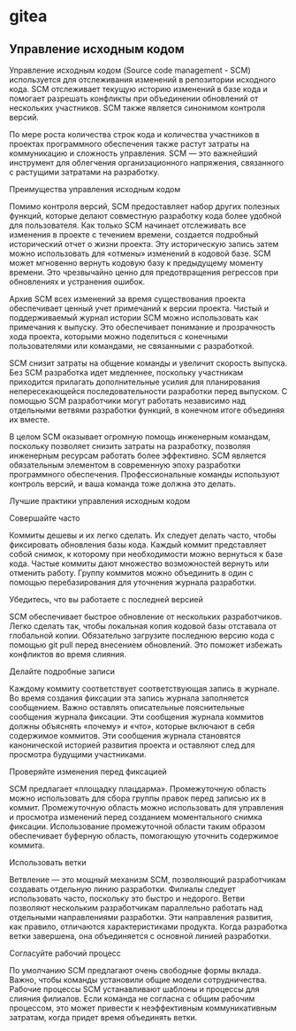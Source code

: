 # gitea

## Управление исходным кодом

Управление исходным кодом (Source code management - SCM) используется для отслеживания изменений в репозитории исходного кода. SCM отслеживает текущую историю изменений в базе кода и помогает разрешать конфликты при объединении обновлений от нескольких участников. SCM также является синонимом контроля версий.

По мере роста количества строк кода и количества участников в проектах программного обеспечения также растут затраты на коммуникацию и сложность управления. SCM — это важнейший инструмент для облегчения организационного напряжения, связанного с растущими затратами на разработку.

Преимущества управления исходным кодом

Помимо контроля версий, SCM предоставляет набор других полезных функций, которые делают совместную разработку кода более удобной для пользователя. Как только SCM начинает отслеживать все изменения в проекте с течением времени, создается подробный исторический отчет о жизни проекта. Эту историческую запись затем можно использовать для «отмены» изменений в кодовой базе. SCM может мгновенно вернуть кодовую базу к предыдущему моменту времени. Это чрезвычайно ценно для предотвращения регрессов при обновлениях и устранения ошибок.

Архив SCM всех изменений за время существования проекта обеспечивает ценный учет примечаний к версии проекта. Чистый и поддерживаемый журнал истории SCM можно использовать как примечания к выпуску. Это обеспечивает понимание и прозрачность хода проекта, которыми можно поделиться с конечными пользователями или командами, не связанными с разработкой.

SCM снизит затраты на общение команды и увеличит скорость выпуска. Без SCM разработка идет медленнее, поскольку участникам приходится прилагать дополнительные усилия для планирования непересекающейся последовательности разработки перед выпуском. С помощью SCM разработчики могут работать независимо над отдельными ветвями разработки функций, в конечном итоге объединяя их вместе.

В целом SCM оказывает огромную помощь инженерным командам, поскольку позволяет снизить затраты на разработку, позволяя инженерным ресурсам работать более эффективно. SCM является обязательным элементом в современную эпоху разработки программного обеспечения. Профессиональные команды используют контроль версий, и ваша команда тоже должна это делать.

Лучшие практики управления исходным кодом

Совершайте часто

Коммиты дешевы и их легко сделать. Их следует делать часто, чтобы фиксировать обновления базы кода. Каждый коммит представляет собой снимок, к которому при необходимости можно вернуться к базе кода. Частые коммиты дают множество возможностей вернуть или отменить работу. Группу коммитов можно объединить в один с помощью перебазирования для уточнения журнала разработки.

Убедитесь, что вы работаете с последней версией

SCM обеспечивает быстрое обновление от нескольких разработчиков. Легко сделать так, чтобы локальная копия кодовой базы отставала от глобальной копии. Обязательно загрузите последнюю версию кода с помощью git pull перед внесением обновлений. Это поможет избежать конфликтов во время слияния.

Делайте подробные записи

Каждому коммиту соответствует соответствующая запись в журнале. Во время создания фиксации эта запись журнала заполняется сообщением. Важно оставлять описательные пояснительные сообщения журнала фиксации. Эти сообщения журнала коммитов должны объяснять «почему» и «что», которые включают в себя содержимое коммитов. Эти сообщения журнала становятся канонической историей развития проекта и оставляют след для просмотра будущими участниками.

Проверяйте изменения перед фиксацией

SCM предлагает «площадку плацдарма». Промежуточную область можно использовать для сбора группы правок перед записью их в коммит. Промежуточную область можно использовать для управления и просмотра изменений перед созданием моментального снимка фиксации. Использование промежуточной области таким образом обеспечивает буферную область, помогающую уточнить содержимое коммита.

Использовать ветки

Ветвление — это мощный механизм SCM, позволяющий разработчикам создавать отдельную линию разработки. Филиалы следует использовать часто, поскольку это быстро и недорого. Ветви позволяют нескольким разработчикам параллельно работать над отдельными направлениями разработки. Эти направления развития, как правило, отличаются характеристиками продукта. Когда разработка ветки завершена, она объединяется с основной линией разработки.

Согласуйте рабочий процесс

По умолчанию SCM предлагают очень свободные формы вклада. Важно, чтобы команды установили общие модели сотрудничества. Рабочие процессы SCM устанавливают шаблоны и процессы для слияния филиалов. Если команда не согласна с общим рабочим процессом, это может привести к неэффективным коммуникативным затратам, когда придет время объединять ветки.


